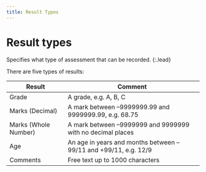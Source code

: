 ```yaml
---
title: Result Types
---
```


# Result types

Specifies what type of assessment that can be recorded.
{:.lead}

There are five types of results:

| Result               | Comment                                                         |
| -------------------- | --------------------------------------------------------------- |
| Grade                | A grade, e.g. A, B, C                                           |
| Marks (Decimal)      | A mark between –9999999.99 and 9999999.99, e.g. 68.75           |
| Marks (Whole Number) | A mark between –9999999 and 9999999 with no decimal places      |
| Age                  | An age in years and months between –99/11 and +99/11, e.g. 12/9 |
| Comments             | Free text up to 1000 characters                                 |